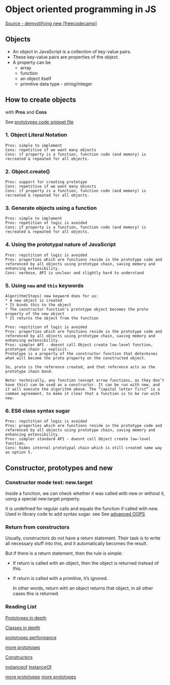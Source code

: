 # Object oriented programming in JS

[Source - demystifying new [freecodecamp]](https://www.freecodecamp.org/news/demystifying-javascripts-new-keyword-874df126184c)

## Objects

- An object in JavaScript is a collection of key-value pairs.
- These key-value pairs are properties of the object.
- A property can be
  - array
  - function
  - an object itself
  - primitive data type - string/integer

## How to create objects

with **Pros** and **Cons**

See [prototypes code snippet file](prototypes.js)

### 1. Object Literal Notation

    Pros: simple to implement
    Cons: repetitive if we want many objects
    Cons: if property is a function, function code (and memory) is recreated & repeated for all objects.

### 2. Object.create()

    Pros: support for creating prototype
    Cons: repetitive if we want many objects
    Cons: if property is a function, function code (and memory) is recreated & repeated for all objects.

### 3. Generate objects using a function

    Pros: simple to implement
    Pros: repetition of logic is avoided
    Cons: if property is a function, function code (and memory) is recreated & repeated for all objects.

### 4. Using the prototypal nature of JavaScript

    Pros: repitition of logic is avoided
    Pros: properties which are functions reside in the prototype code and referenced by all objects using prototype chain, saving memory and enhancing extensibility.
    Cons: verbose, API is unclear and slightly hard to understand

### 5. Using `new` and `this` keywords

    Algorithm(Steps) new keyword does for us:
    * A new object is created
    * It binds this to the object
    * The constructor function’s prototype object becomes the proto property of the new object
    * It returns the object from the function

    Pros: repitition of logic is avoided
    Pros: properties which are functions reside in the prototype code and referenced by all objects using prototype chain, saving memory and enhancing extensibility.
    Pros: simpler API - doesnt call Object create low-level function, prototype chain is explicit.
    Prototype is a property of the constructor function that determines what will become the proto property on the constructed object.

    So, proto is the reference created, and that reference acts as the prototype chain bond.

    Note: technically, any function (except arrow functions, as they don’t have this) can be used as a constructor. It can be run with new, and it will execute the algorithm above. The “capital letter first” is a common agreement, to make it clear that a function is to be run with new.

### 6. ES6 class syntax sugar

    Pros: repitition of logic is avoided
    Pros: properties which are functions reside in the prototype code and referenced by all objects using prototype chain, saving memory and enhancing extensibility.
    Pros: simpler standard API - doesnt call Object create low-level function.
    Cons: hides internal prototypal chain which is still created same way as option 5.

## Constructor, prototypes and new

### Constructor mode test: new.target

Inside a function, we can check whether it was called with new or without it, using a special new.target property.

It is undefined for regular calls and equals the function if called with new. Used in library code to add syntax sugar. see See [advanced OOPS](advanced.js)

### Return from constructors

Usually, constructors do not have a return statement. Their task is to write all necessary stuff into this, and it automatically becomes the result.

But if there is a return statement, then the rule is simple:

- If return is called with an object, then the object is returned instead of this.
- If return is called with a primitive, it’s ignored.

  In other words, return with an object returns that object, in all other cases this is returned.

### Reading List

[Prototypes in depth](https://javascript.info/prototypes)

[Classes in depth](https://javascript.info/classes)

[prototypes performance](https://www.toptal.com/javascript/javascript-prototypes-scopes-and-performance-what-you-need-to-know)

[more prototypes](https://www.digitalocean.com/community/tutorials/understanding-prototypes-and-inheritance-in-javascript)

[Constructors](https://css-tricks.com/understanding-javascript-constructors/)

[instanceof](https://2ality.com/2017/08/type-right.html)
[InstanceOf](https://javascriptrefined.io/function-and-object-instances-of-each-other-1e1095d5faac)

[more prototypes](https://codeburst.io/master-javascript-prototypes-inheritance-d0a9a5a75c4e)
[more prototypes](https://dev.to/varundey/prototype-proto-and-prototypal-inheritance-in-javascript-2inl)
